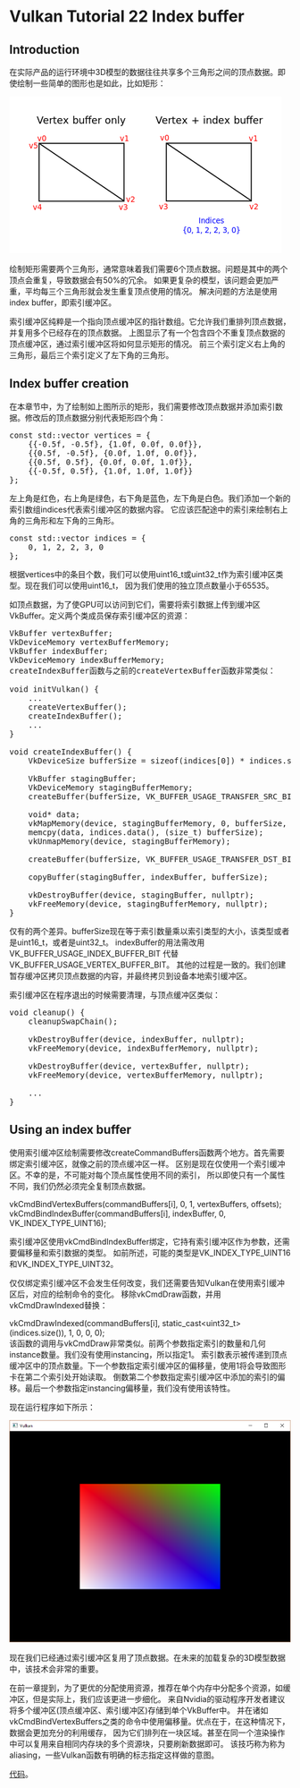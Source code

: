 # Vulkan Tutorial 22 Index buffer

## Introduction
在实际产品的运行环境中3D模型的数据往往共享多个三角形之间的顶点数据。即使绘制一些简单的图形也是如此，比如矩形：

 ![Image](pic/22_1.png)

绘制矩形需要两个三角形，通常意味着我们需要6个顶点数据。问题是其中的两个顶点会重复，导致数据会有50%的冗余。
如果更复杂的模型，该问题会更加严重，平均每三个三角形就会发生重复顶点使用的情况。
解决问题的方法是使用index buffer，即索引缓冲区。

索引缓冲区纯粹是一个指向顶点缓冲区的指针数组。它允许我们重排列顶点数据，并复用多个已经存在的顶点数据。
上图显示了有一个包含四个不重复顶点数据的顶点缓冲区，通过索引缓冲区将如何显示矩形的情况。
前三个索引定义右上角的三角形，最后三个索引定义了左下角的三角形。

##  Index buffer creation
在本章节中，为了绘制如上图所示的矩形，我们需要修改顶点数据并添加索引数据。修改后的顶点数据分别代表矩形四个角：

<pre>
const std::vector<Vertex> vertices = {
    {{-0.5f, -0.5f}, {1.0f, 0.0f, 0.0f}},
    {{0.5f, -0.5f}, {0.0f, 1.0f, 0.0f}},
    {{0.5f, 0.5f}, {0.0f, 0.0f, 1.0f}},
    {{-0.5f, 0.5f}, {1.0f, 1.0f, 1.0f}}
};
</pre>

左上角是红色，右上角是绿色，右下角是蓝色，左下角是白色。我们添加一个新的索引数组indices代表索引缓冲区的数据内容。
它应该匹配途中的索引来绘制右上角的三角形和左下角的三角形。

<pre>
const std::vector<uint16_t> indices = {
    0, 1, 2, 2, 3, 0
};
</pre>

根据vertices中的条目个数，我们可以使用uint16_t或uint32_t作为索引缓冲区类型。现在我们可以使用uint16_t，
因为我们使用的独立顶点数量小于65535。

如顶点数据，为了使GPU可以访问到它们，需要将索引数据上传到缓冲区VkBuffer。定义两个类成员保存索引缓冲区的资源：

<pre>
VkBuffer vertexBuffer;
VkDeviceMemory vertexBufferMemory;
VkBuffer indexBuffer;
VkDeviceMemory indexBufferMemory;
createIndexBuffer函数与之前的createVertexBuffer函数非常类似：

void initVulkan() {
    ...
    createVertexBuffer();
    createIndexBuffer();
    ...
}

void createIndexBuffer() {
    VkDeviceSize bufferSize = sizeof(indices[0]) * indices.size();

    VkBuffer stagingBuffer;
    VkDeviceMemory stagingBufferMemory;
    createBuffer(bufferSize, VK_BUFFER_USAGE_TRANSFER_SRC_BIT, VK_MEMORY_PROPERTY_HOST_VISIBLE_BIT | VK_MEMORY_PROPERTY_HOST_COHERENT_BIT, stagingBuffer, stagingBufferMemory);

    void* data;
    vkMapMemory(device, stagingBufferMemory, 0, bufferSize, 0, &data);
    memcpy(data, indices.data(), (size_t) bufferSize);
    vkUnmapMemory(device, stagingBufferMemory);

    createBuffer(bufferSize, VK_BUFFER_USAGE_TRANSFER_DST_BIT | VK_BUFFER_USAGE_INDEX_BUFFER_BIT, VK_MEMORY_PROPERTY_DEVICE_LOCAL_BIT, indexBuffer, indexBufferMemory);

    copyBuffer(stagingBuffer, indexBuffer, bufferSize);

    vkDestroyBuffer(device, stagingBuffer, nullptr);
    vkFreeMemory(device, stagingBufferMemory, nullptr);
}
</pre>

仅有的两个差异。bufferSize现在等于索引数量乘以索引类型的大小，该类型或者是uint16_t，或者是uint32_t。
indexBuffer的用法需改用 VK_BUFFER_USAGE_INDEX_BUFFER_BIT 代替 VK_BUFFER_USAGE_VERTEX_BUFFER_BIT。
其他的过程是一致的。我们创建暂存缓冲区拷贝顶点数据的内容，并最终拷贝到设备本地索引缓冲区。

索引缓冲区在程序退出的时候需要清理，与顶点缓冲区类似：

<pre>
void cleanup() {
    cleanupSwapChain();

    vkDestroyBuffer(device, indexBuffer, nullptr);
    vkFreeMemory(device, indexBufferMemory, nullptr);

    vkDestroyBuffer(device, vertexBuffer, nullptr);
    vkFreeMemory(device, vertexBufferMemory, nullptr);

    ...
}
</pre>


## Using an index buffer
使用索引缓冲区绘制需要修改createCommandBuffers函数两个地方。首先需要绑定索引缓冲区，就像之前的顶点缓冲区一样。
区别是现在仅使用一个索引缓冲区。不幸的是，不可能对每个顶点属性使用不同的索引，
所以即使只有一个属性不同，我们仍然必须完全复制顶点数据。

vkCmdBindVertexBuffers(commandBuffers[i], 0, 1, vertexBuffers, offsets);  
vkCmdBindIndexBuffer(commandBuffers[i], indexBuffer, 0, VK_INDEX_TYPE_UINT16);  

索引缓冲区使用vkCmdBindIndexBuffer绑定，它持有索引缓冲区作为参数，还需要偏移量和索引数据的类型。
如前所述，可能的类型是VK_INDEX_TYPE_UINT16和VK_INDEX_TYPE_UINT32。

仅仅绑定索引缓冲区不会发生任何改变，我们还需要告知Vulkan在使用索引缓冲区后，对应的绘制命令的变化。
移除vkCmdDraw函数，并用vkCmdDrawIndexed替换：

vkCmdDrawIndexed(commandBuffers[i], static_cast<uint32_t>(indices.size()), 1, 0, 0, 0);  
该函数的调用与vkCmdDraw非常类似。前两个参数指定索引的数量和几何instance数量。我们没有使用instancing，所以指定1。
索引数表示被传递到顶点缓冲区中的顶点数量。下一个参数指定索引缓冲区的偏移量，使用1将会导致图形卡在第二个索引处开始读取。
倒数第二个参数指定索引缓冲区中添加的索引的偏移。最后一个参数指定instancing偏移量，我们没有使用该特性。

现在运行程序如下所示：

 ![Image](pic/22_2.png)

现在我们已经通过索引缓冲区复用了顶点数据。在未来的加载复杂的3D模型数据中，该技术会非常的重要。

在前一章提到，为了更优的分配使用资源，推荐在单个内存中分配多个资源，如缓冲区，但是实际上，我们应该更进一步细化。
来自Nvidia的驱动程序开发者建议将多个缓冲区(顶点缓冲区、索引缓冲区)存储到单个VkBuffer中。
并在诸如vkCmdBindVertexBuffers之类的命令中使用偏移量。优点在于，在这种情况下，数据会更加充分的利用缓存，
因为它们排列在一块区域。甚至在同一个渲染操作中可以复用来自相同内存块的多个资源块，只要刷新数据即可。
该技巧称为称为aliasing，一些Vulkan函数有明确的标志指定这样做的意图。

[代码](src/22.cpp)。

